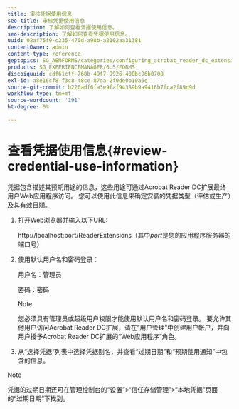 ```yaml
---
title: 审核凭据使用信息
seo-title: 审核凭据使用信息
description: 了解如何查看凭据使用信息。
seo-description: 了解如何查看凭据使用信息。
uuid: 02af75f9-c235-470d-a98b-a2102aa31381
contentOwner: admin
content-type: reference
geptopics: SG_AEMFORMS/categories/configuring_acrobat_reader_dc_extensions
products: SG_EXPERIENCEMANAGER/6.5/FORMS
discoiquuid: cdf61cff-768b-49f7-9926-400bc96b0708
exl-id: a8e16cf8-f3c8-48ce-87da-2f0de0b10a6e
source-git-commit: b220adf6fa3e9faf94389b9a9416b7fca2f89d9d
workflow-type: tm+mt
source-wordcount: '191'
ht-degree: 0%

---
```


# 查看凭据使用信息{#review-credential-use-information}

凭据包含描述其预期用途的信息，这些用途可通过Acrobat Reader DC扩展最终用户Web应用程序访问。 您可以使用此信息来确定安装的凭据类型（评估或生产）及其有效日期。

1. 打开Web浏览器并输入以下URL:

   http://localhost:port/ReaderExtensions（其中&#x200B;*port*&#x200B;是您的应用程序服务器的端口号）

1. 使用默认用户名和密码登录：

   用户名：管理员

   密码：密码

   >[!NOTE]
   >
   >您必须具有管理员或超级用户权限才能使用默认用户名和密码登录。 要允许其他用户访问Acrobat Reader DC扩展，请在“用户管理”中创建用户帐户，并向用户授予Acrobat Reader DC扩展的“Web应用程序”角色。

1. 从“选择凭据”列表中选择凭据别名，并查看“过期日期”和“预期使用通知”中包含的信息。

>[!NOTE]
>
>凭据的过期日期还可在管理控制台的“设置”>“信任存储管理”>“本地凭据”页面的“过期日期”下找到。
